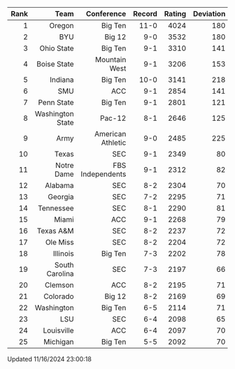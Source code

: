 | Rank  | Team                 | Conference           | Record   | Rating | Deviation |
| ---:  | ---:                 | ---:                 | ---:     | ---:   | ---:      |
| 1     | Oregon               | Big Ten              | 11-0     | 4024   | 180       |
| 2     | BYU                  | Big 12               | 9-0      | 3532   | 180       |
| 3     | Ohio State           | Big Ten              | 9-1      | 3310   | 141       |
| 4     | Boise State          | Mountain West        | 9-1      | 3206   | 153       |
| 5     | Indiana              | Big Ten              | 10-0     | 3141   | 218       |
| 6     | SMU                  | ACC                  | 9-1      | 2854   | 141       |
| 7     | Penn State           | Big Ten              | 9-1      | 2801   | 121       |
| 8     | Washington State     | Pac-12               | 8-1      | 2646   | 125       |
| 9     | Army                 | American Athletic    | 9-0      | 2485   | 225       |
| 10    | Texas                | SEC                  | 9-1      | 2349   | 80        |
| 11    | Notre Dame           | FBS Independents     | 9-1      | 2312   | 82        |
| 12    | Alabama              | SEC                  | 8-2      | 2304   | 70        |
| 13    | Georgia              | SEC                  | 7-2      | 2295   | 71        |
| 14    | Tennessee            | SEC                  | 8-1      | 2290   | 81        |
| 15    | Miami                | ACC                  | 9-1      | 2268   | 79        |
| 16    | Texas A&M            | SEC                  | 8-2      | 2237   | 72        |
| 17    | Ole Miss             | SEC                  | 8-2      | 2204   | 72        |
| 18    | Illinois             | Big Ten              | 7-3      | 2202   | 78        |
| 19    | South Carolina       | SEC                  | 7-3      | 2197   | 66        |
| 20    | Clemson              | ACC                  | 8-2      | 2195   | 71        |
| 21    | Colorado             | Big 12               | 8-2      | 2169   | 69        |
| 22    | Washington           | Big Ten              | 6-5      | 2114   | 71        |
| 23    | LSU                  | SEC                  | 6-4      | 2098   | 65        |
| 24    | Louisville           | ACC                  | 6-4      | 2097   | 70        |
| 25    | Michigan             | Big Ten              | 5-5      | 2092   | 70        |

Updated 11/16/2024 23:00:18
